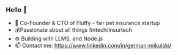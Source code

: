 ### Hello 👋

- 🐶 Co-Founder & CTO of Fluffy - fair pet insurance startup
- 💰Passionate about all things fintech/insurtech
- ⚙️ Building with LLMS, and Node.js
- 📫 Contact me: https://www.linkedin.com/in/german-mikulski/

